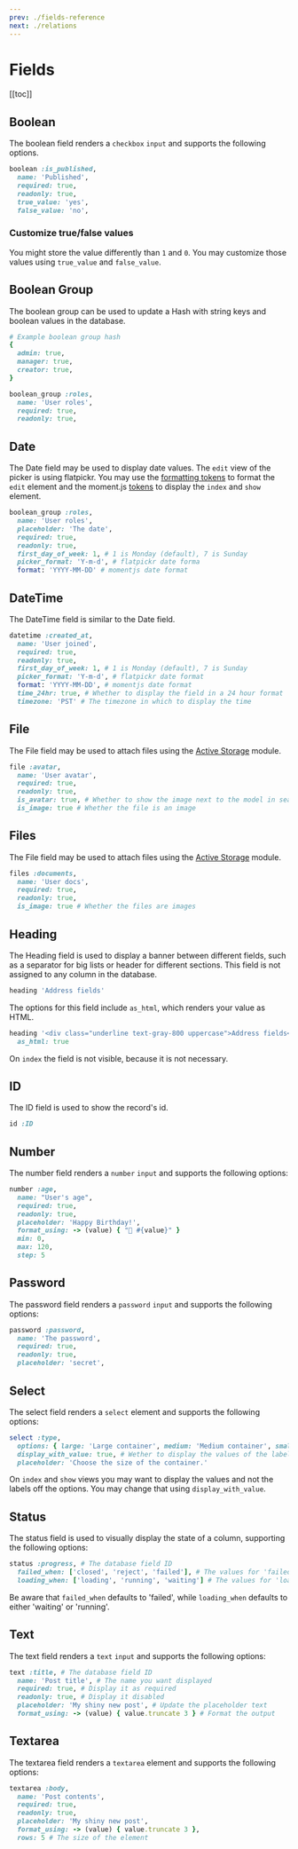 ```yaml
---
prev: ./fields-reference
next: ./relations
---
```


# Fields

[[toc]]

## Boolean

The boolean field renders a `checkbox` `input` and supports the following options.

```ruby
boolean :is_published,
  name: 'Published',
  required: true,
  readonly: true,
  true_value: 'yes',
  false_value: 'no',
```

### Customize true/false values

You might store the value differently than `1` and `0`. You may customize those values using `true_value` and `false_value`.

## Boolean Group

The boolean group can be used to update a Hash with string keys and boolean values in the database.

```ruby
# Example boolean group hash
{
  admin: true,
  manager: true,
  creator: true,
}
```

```ruby
boolean_group :roles,
  name: 'User roles',
  required: true,
  readonly: true,
```

## Date

The Date field may be used to display date values. The `edit` view of the picker is using flatpickr. You may use the [formatting tokens](https://flatpickr.js.org/formatting/) to format the `edit` element and the moment.js [tokens](https://momentjs.com/docs/#/displaying/format/) to display the `index` and `show` element.

```ruby
boolean_group :roles,
  name: 'User roles',
  placeholder: 'The date',
  required: true,
  readonly: true,
  first_day_of_week: 1, # 1 is Monday (default), 7 is Sunday
  picker_format: 'Y-m-d', # flatpickr date forma
  format: 'YYYY-MM-DD' # momentjs date format
```

## DateTime

The DateTime field is similar to the Date field.

```ruby
datetime :created_at,
  name: 'User joined',
  required: true,
  readonly: true,
  first_day_of_week: 1, # 1 is Monday (default), 7 is Sunday
  picker_format: 'Y-m-d', # flatpickr date format
  format: 'YYYY-MM-DD', # momentjs date format
  time_24hr: true, # Whether to display the field in a 24 hour format
  timezone: 'PST' # The timezone in which to display the time
```

## File

The File field may be used to attach files using the [Active Storage](https://edgeguides.rubyonrails.org/active_storage_overview.html) module.

```ruby
file :avatar,
  name: 'User avatar',
  required: true,
  readonly: true,
  is_avatar: true, # Whether to show the image next to the model in searches. Also sets is_image: true
  is_image: true # Whether the file is an image
```

## Files

The File field may be used to attach files using the [Active Storage](https://edgeguides.rubyonrails.org/active_storage_overview.html) module.

```ruby
files :documents,
  name: 'User docs',
  required: true,
  readonly: true,
  is_image: true # Whether the files are images
```

## Heading
The Heading field is used to display a banner between different fields, such as a separator for big lists or header for different sections.
This field is not assigned to any column in the database.
```ruby
heading 'Address fields'
```
The options for this field include `as_html`, which renders your value as HTML.
```ruby
heading '<div class="underline text-gray-800 uppercase">Address fields</div>',
  as_html: true
```
On `index` the field is not visible, because it is not necessary.

## ID

The ID field is used to show the record's id.

```ruby
id :ID
```

## Number

The number field renders a `number` `input` and supports the following options:

```ruby
number :age,
  name: "User's age",
  required: true,
  readonly: true,
  placeholder: 'Happy Birthday!',
  format_using: -> (value) { "🥂 #{value}" }
  min: 0,
  max: 120,
  step: 5
```

## Password

The password field renders a `password` `input` and supports the following options:

```ruby
password :password,
  name: 'The password',
  required: true,
  readonly: true,
  placeholder: 'secret',
```

## Select

The select field renders a `select` element and supports the following options:

```ruby
select :type,
  options: { large: 'Large container', medium: 'Medium container', small: 'Tiny container' }, # The options that should be listed in the dropdown
  display_with_value: true, # Wether to display the values of the labels
  placeholder: 'Choose the size of the container.'
```

On `index` and `show` views you may want to display the values and not the labels off the options. You may change that using `display_with_value`.

## Status

The status field is used to visually display the state of a column, supporting the following options:

```ruby
status :progress, # The database field ID
  failed_when: ['closed', 'reject', 'failed'], # The values for 'failed' state (text displayed in red)
  loading_when: ['loading', 'running', 'waiting'] # The values for 'loading' state (spinner shown)
```

Be aware that `failed_when` defaults to 'failed', while `loading_when` defaults to either 'waiting' or 'running'.

## Text

The text field renders a `text` `input` and supports the following options:

```ruby
text :title, # The database field ID
  name: 'Post title', # The name you want displayed
  required: true, # Display it as required
  readonly: true, # Display it disabled
  placeholder: 'My shiny new post', # Update the placeholder text
  format_using: -> (value) { value.truncate 3 } # Format the output
```

## Textarea

The textarea field renders a `textarea` element and supports the following options:

```ruby
textarea :body,
  name: 'Post contents',
  required: true,
  readonly: true,
  placeholder: 'My shiny new post',
  format_using: -> (value) { value.truncate 3 },
  rows: 5 # The size of the element
```
